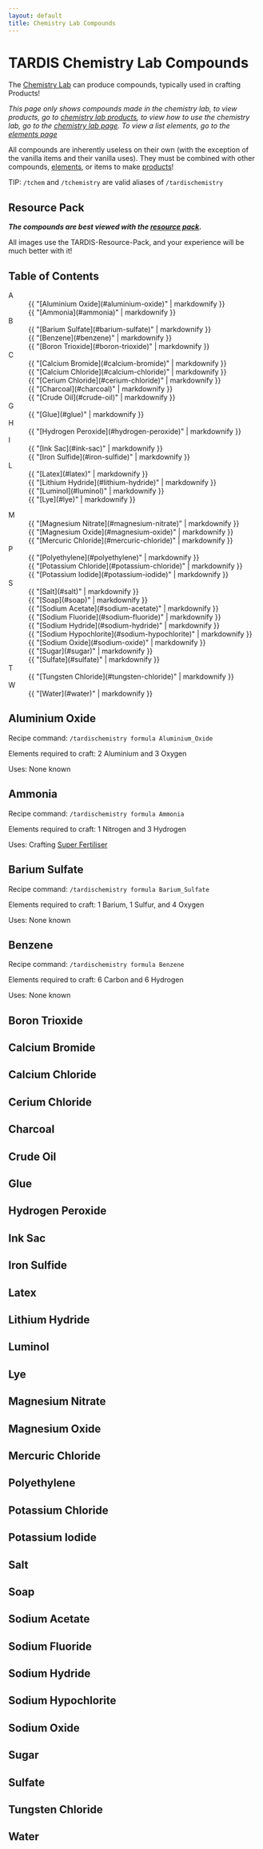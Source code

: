 ```yaml
---
layout: default
title: Chemistry Lab Compounds
---
```


# TARDIS Chemistry Lab Compounds

The [Chemistry Lab](chemistry-lab) can produce compounds, typically used in crafting Products!

_This page only shows compounds made in the chemistry lab, to view products, go to [chemistry lab products](chemistry-lab-products), to view how to use the chemistry lab, go to the [chemistry lab page](chemistry-lab). To view a list elements, go to the [elements page](elements)_

All compounds are inherently useless on their own (with the exception of the vanilla items and their vanilla uses). They must be combined with other compounds, [elements](elements), or items to make [products]((chemistry-lab-products))!

TIP: `/tchem` and `/tchemistry` are valid aliases of `/tardischemistry`

## Resource Pack

**_The compounds are best viewed with the [resource pack](https://github.com/eccentricdevotion/TARDIS-Resource-Pack)._**

All images use the TARDIS-Resource-Pack, and your experience will be much better with it!

## Table of Contents

<div class="row">
<dl id="one">
<dt>A</dt>
<dd>{{ "[Aluminium Oxide](#aluminium-oxide)" | markdownify }}</dd>
<dd>{{ "[Ammonia](#ammonia)" | markdownify }}</dd>
<dt>B</dt>
<dd>{{ "[Barium Sulfate](#barium-sulfate)" | markdownify }}</dd>
<dd>{{ "[Benzene](#benzene)" | markdownify }}</dd>
<dd>{{ "[Boron Trioxide](#boron-trioxide)" | markdownify }}</dd>
<dt>C</dt>
<dd>{{ "[Calcium Bromide](#calcium-bromide)" | markdownify }}</dd>
<dd>{{ "[Calcium Chloride](#calcium-chloride)" | markdownify }}</dd>
<dd>{{ "[Cerium Chloride](#cerium-chloride)" | markdownify }}</dd>
<dd>{{ "[Charcoal](#charcoal)" | markdownify }}</dd>
<dd>{{ "[Crude Oil](#crude-oil)" | markdownify }}</dd>
<dt>G</dt>
<dd>{{ "[Glue](#glue)" | markdownify }}</dd>
<dt>H</dt>
<dd>{{ "[Hydrogen Peroxide](#hydrogen-peroxide)" | markdownify }}</dd>
<dt>I</dt>
<dd>{{ "[Ink Sac](#ink-sac)" | markdownify }}</dd>
<dd>{{ "[Iron Sulfide](#iron-sulfide)" | markdownify }}</dd>
<dt>L</dt>
<dd>{{ "[Latex](#latex)" | markdownify }}</dd>
<dd>{{ "[Lithium Hydride](#lithium-hydride)" | markdownify }}</dd>
<dd>{{ "[Luminol](#luminol)" | markdownify }}</dd>
<dd>{{ "[Lye](#lye)" | markdownify }}</dd>
</dl>
<dl>
<dt>M</dt>
<dd>{{ "[Magnesium Nitrate](#magnesium-nitrate)" | markdownify }}</dd>
<dd>{{ "[Magnesium Oxide](#magnesium-oxide)" | markdownify }}</dd>
<dd>{{ "[Mercuric Chloride](#mercuric-chloride)" | markdownify }}</dd>
<dt>P</dt>
<dd>{{ "[Polyethylene](#polyethylene)" | markdownify }}</dd>
<dd>{{ "[Potassium Chloride](#potassium-chloride)" | markdownify }}</dd>
<dd>{{ "[Potassium Iodide](#potassium-iodide)" | markdownify }}</dd>
<dt>S</dt>
<dd>{{ "[Salt](#salt)" | markdownify }}</dd>
<dd>{{ "[Soap](#soap)" | markdownify }}</dd>
<dd>{{ "[Sodium Acetate](#sodium-acetate)" | markdownify }}</dd>
<dd>{{ "[Sodium Fluoride](#sodium-fluoride)" | markdownify }}</dd>
<dd>{{ "[Sodium Hydride](#sodium-hydride)" | markdownify }}</dd>
<dd>{{ "[Sodium Hypochlorite](#sodium-hypochlorite)" | markdownify }}</dd>
<dd>{{ "[Sodium Oxide](#sodium-oxide)" | markdownify }}</dd>
<dd>{{ "[Sugar](#sugar)" | markdownify }}</dd>
<dd>{{ "[Sulfate](#sulfate)" | markdownify }}</dd>
<dt>T</dt>
<dd>{{ "[Tungsten Chloride](#tungsten-chloride)" | markdownify }}</dd>
<dt>W</dt>
<dd>{{ "[Water](#water)" | markdownify }}</dd>
</dl>
</div>


## Aluminium Oxide

Recipe command: `/tardischemistry formula Aluminium_Oxide`

Elements required to craft: 2 Aluminium and 3 Oxygen

Uses: None known

## Ammonia

Recipe command: `/tardischemistry formula Ammonia`

Elements required to craft: 1 Nitrogen and 3 Hydrogen

Uses: Crafting [Super Fertiliser](chemistry-lab-products#super-fertiliser)

## Barium Sulfate

Recipe command: `/tardischemistry formula Barium_Sulfate`

Elements required to craft: 1 Barium, 1 Sulfur, and 4 Oxygen

Uses: None known

## Benzene

Recipe command: `/tardischemistry formula Benzene`

Elements required to craft: 6 Carbon and 6 Hydrogen

Uses: None known

## Boron Trioxide

## Calcium Bromide

## Calcium Chloride

## Cerium Chloride

## Charcoal

## Crude Oil

## Glue

## Hydrogen Peroxide

## Ink Sac

## Iron Sulfide

## Latex

## Lithium Hydride

## Luminol

## Lye

## Magnesium Nitrate

## Magnesium Oxide

## Mercuric Chloride

## Polyethylene

## Potassium Chloride

## Potassium Iodide

## Salt

## Soap

## Sodium Acetate

## Sodium Fluoride

## Sodium Hydride

## Sodium Hypochlorite

## Sodium Oxide

## Sugar

## Sulfate

## Tungsten Chloride

## Water
